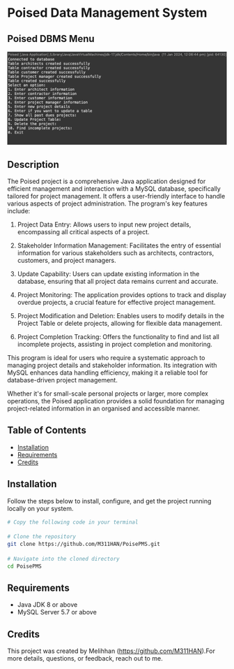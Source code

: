 # Poised Data Management System 

## Poised DBMS Menu

![PoisedDBMs Menu](Tables-created-using-program/TableMenu.png)

## Description

The Poised project is a comprehensive Java application designed for efficient management and interaction with a MySQL database, specifically tailored for project management. It offers a user-friendly interface to handle various aspects of project administration. The program's key features include:

1. Project Data Entry: Allows users to input new project details, encompassing all critical aspects of a project.

2. Stakeholder Information Management: Facilitates the entry of essential information for various stakeholders such as architects, contractors, customers, and project managers.

3. Update Capability: Users can update existing information in the database, ensuring that all project data remains current and accurate.

4. Project Monitoring: The application provides options to track and display overdue projects, a crucial feature for effective project management.

5. Project Modification and Deletion: Enables users to modify details in the Project Table or delete projects, allowing for flexible data management.

6. Project Completion Tracking: Offers the functionality to find and list all incomplete projects, assisting in project completion and monitoring.

This program is ideal for users who require a systematic approach to managing project details and stakeholder information. Its integration with MySQL enhances data handling efficiency, making it a reliable tool for database-driven project management.

Whether it's for small-scale personal projects or larger, more complex operations, the Poised application provides a solid foundation for managing project-related information in an organised and accessible manner.

## Table of Contents

- [Installation](#installation)
- [Requirements](#requirements)
- [Credits](#credits)

## Installation

Follow the steps below to install, configure, and get the project running locally on your system.

```bash
# Copy the following code in your terminal

# Clone the repository
git clone https://github.com/M311HAN/PoisePMS.git

# Navigate into the cloned directory
cd PoisePMS

```
## Requirements

- Java JDK 8 or above
- MySQL Server 5.7 or above

## Credits

This project was created by Melihhan (https://github.com/M311HAN).For more details, questions, or feedback, reach out to me.

